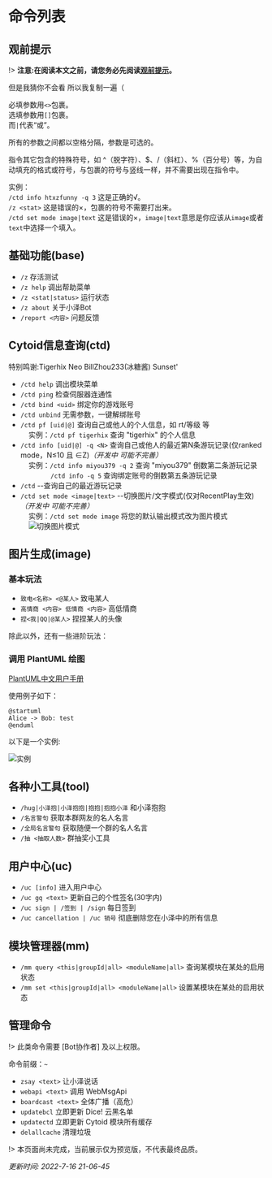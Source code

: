 # 命令列表  

## 观前提示
!> **注意:在阅读本文之前，请您务必先阅读[观前提示](./qa)。**  

但是我猜你不会看 所以我复制一遍（  

必填参数用`<>`包裹。  
选填参数用`[]`包裹。  
而`|`代表“或”。

所有的参数之间都以空格分隔，参数是可选的。  

指令其它包含的特殊符号，如 ^（脱字符）、$、/（斜杠）、%（百分号）等，为自动填充的格式或符号，与包裹的符号与竖线一样，并不需要出现在指令中。

实例：  
`/ctd info htxzfunny -q 3` 这是正确的√。  
`/z <stat>` 这是错误的×，包裹的符号不需要打出来。  
`/ctd set mode image|text` 这是错误的×，`image|text`意思是你应该从`image`或者`text`中选择一个填入。

## 基础功能(base)  

- `/z` 存活测试
- `/z help` 调出帮助菜单
- `/z <stat|status>` 运行状态
- `/z about` 关于小泽Bot
- `/report <内容>` 问题反馈

## Cytoid信息查询(ctd)  

特别鸣谢:Tigerhix Neo BillZhou233(冰糖酱) Sunset'  

- `/ctd help` 调出模块菜单
- `/ctd ping` 检查伺服器连通性
- `/ctd bind <uid>` 绑定你的游戏账号
- `/ctd unbind` 无需参数，一键解绑账号
- `/ctd pf [uid|@]` 查询自己或他人的个人信息，如 rt/等级 等  
&nbsp;&nbsp;&nbsp;&nbsp;实例：`/ctd pf tigerhix` 查询 "tigerhix" 的个人信息  
- `/ctd info [uid|@] -q <N>` 查询自己或他人的最近第N条游玩记录(仅ranked mode，N≤10 且 ∈Z)*（开发中 可能不完善）*  
&nbsp;&nbsp;&nbsp;&nbsp;实例：`/ctd info miyou379 -q 2` 查询 "miyou379" 倒数第二条游玩记录  
&nbsp;&nbsp;&nbsp;&nbsp;&nbsp;&nbsp;&nbsp;&nbsp;&nbsp;&nbsp;&nbsp;&nbsp;&nbsp;&nbsp;&nbsp;`/ctd info -q 5` 查询绑定账号的倒数第五条游玩记录  
- `/ctd` --查询自己的最近游玩记录
- `/ctd set mode <image|text>` --切换图片/文字模式(仅对RecentPlay生效)*（开发中 可能不完善）*  
&nbsp;&nbsp;&nbsp;&nbsp;实例：`/ctd set mode image` 将您的默认输出模式改为图片模式  
&nbsp;&nbsp;&nbsp;&nbsp;![切换图片模式](https://cdn.u1.huluxia.com/g4/M01/25/68/rBAAdmG3QcCANSfLAAA0ypDCusc326.png)  

<!-- 
## MaiMai

模块魔改自：[Diving-Fish/mai-bot](https://github.com/Diving-Fish/mai-bot)  

- `今日舞萌` -看看今天的舞萌运势  
- `XXXmaimaiXXX什么` -随机一首歌  
- `随个[绿黄红紫白]<难度>` -随机一首指定条件的乐曲  
- `查歌<乐曲标题的一部分>` -查询符合条件的乐曲  
- `[绿黄红紫白]id<歌曲编号>` -查询乐曲信息或谱面信息  
- `<歌曲别名>是什么歌` -查询乐曲别名对应的乐曲  
- `定数查歌 <定数>` -查询定数对应的乐曲  
- `定数查歌 <定数下限> <定数上限>`  
- `分数线 <难度+歌曲id> <分数线>` 详情请输入“分数线 帮助”查看  
- `我是二次元 [用户名]` -查b40

!> 注意：使用b40前，请先在[查分器](https://www.diving-fish.com/maimaidx/prober/)导入数据并绑定您的QQ
-->

## 图片生成(image)  

### 基本玩法

- `致电<名称> <@某人>` 致电某人
- `高情商 <内容> 低情商 <内容>` 高低情商
- `捏<我|QQ|@某人>` 捏捏某人的头像  

除此以外，还有一些进阶玩法：  

### 调用 PlantUML 绘图  

[PlantUML中文用户手册](https://plantuml.com/zh/guide)  

使用例子如下：  

```
@startuml
Alice -> Bob: test
@enduml
```

以下是一个实例:  

![实例](https://p1.meituan.net/csc/7cfe10d9f3771cbdb6b5e7c4286e707e12538.png)

## 各种小工具(tool)  

- `/hug|小泽抱|小泽抱抱|抱抱|抱抱小泽` 和小泽抱抱  
- `/名言警句` 获取本群网友的名人名言  
- `/全局名言警句` 获取随便一个群的名人名言  
- `/抽 <抽取人数>` 群抽奖小工具  

## 用户中心(uc)

- `/uc [info]` 进入用户中心
- `/uc gq <text>` 更新自己的个性签名(30字内)
- `/uc sign | /签到 | /sign` 每日签到
- `/uc cancellation | /uc 销号` 彻底删除您在小泽中的所有信息  

## 模块管理器(mm)  

- `/mm query <this|groupId|all> <moduleName|all>` 查询某模块在某处的启用状态
- `/mm set <this|groupId|all> <moduleName|all>` 设置某模块在某处的启用状态

## 管理命令  

!> 此类命令需要 [Bot协作者] 及以上权限。  

命令前缀：`~`  

- `zsay <text>` 让小泽说话
- `webapi <text>` 调用 WebMsgApi
- `boardcast <text>`  全体广播（高危）
- `updatebcl` 立即更新 Dice! 云黑名单
- `updatectd` 立即更新 Cytoid 模块所有缓存
- `delallcache` 清理垃圾

!> 本页面尚未完成，当前展示仅为预览版，不代表最终品质。  

*更新时间: 2022-7-16 21-06-45*
